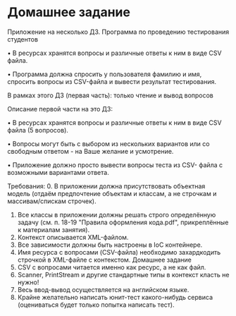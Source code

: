 # Домашнее задание
Приложение на несколько ДЗ. Программа по проведению тестирования студентов

• В ресурсах хранятся вопросы и различные ответы к ним в виде
CSV файла.

• Программа должна спросить у пользователя фамилию и имя,
спросить вопросы из CSV-файла и вывести результат
тестирования.

В рамках этого ДЗ (первая часть): только чтение и вывод вопросов

Описание первой части на это ДЗ:

• В ресурсах хранятся вопросы и различные ответы к ним в виде
CSV файла (5 вопросов).

• Вопросы могут быть с выбором из нескольких вариантов или
со свободным ответом - на Ваше желание и усмотрение.

• Приложение должно просто вывести вопросы теста из CSV-
файла с возможными вариантами ответа.

Требования:
0. В приложении должна присутствовать объектная модель
   (отдаём предпочтение объектам и классам, а не строчкам и
   массивам/спискам строчек).
1. Все классы в приложении должны решать строго определённую
   задачу (см. п. 18-19 "Правила оформления кода.pdf",
   прикреплённые к материалам занятия).
2. Контекст описывается XML-файлом.
3. Все зависимости должны быть настроены в IoC контейнере.
4. Имя ресурса с вопросами (CSV-файла) необходимо
   захардкодить строчкой в XML-файле с контекстом.
   Домашнее задание
5. CSV с вопросами читается именно как ресурс, а не как файл.
6. Scanner, PrintStream и другие стандартные типы в контекст класть не
   нужно!
7. Весь ввод-вывод осуществляется на английском языке.
8. Крайне желательно написать юнит-тест какого-нибудь сервиса
   (оцениваться будет только попытка написать тест).